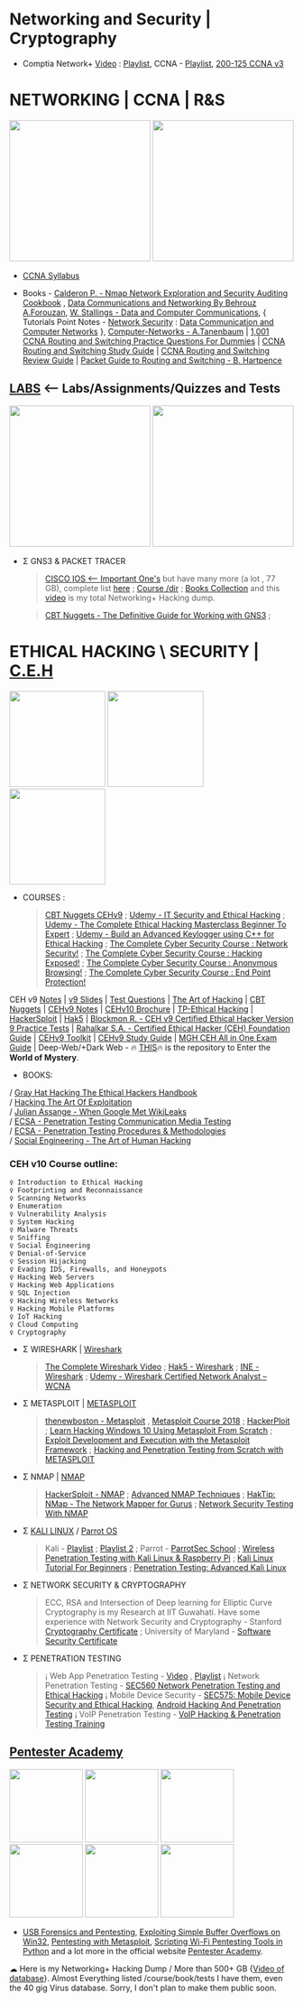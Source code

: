 # Networking and Security | Cryptography

- Comptia Network+ [Video](https://youtu.be/vrh0epPAC5w) : [Playlist](https://www.youtube.com/watch?v=LWJ8PHvAL6k&list=PLG49S3nxzAnnXcPUJbwikr2xAcmKljbnQ), CCNA - [Playlist](https://www.youtube.com/watch?v=n2D1o-aM-2s&list=PLh94XVT4dq02frQRRZBHzvj2hwuhzSByN), [200-125 CCNA v3](https://youtu.be/XsmNJcPDb0M)

# NETWORKING | CCNA | R&S

<img src="https://github.com/SKKSaikia/networks/blob/master/net.png" height=250px><a> </a><img src="https://github.com/SKKSaikia/networks/blob/master/img/ccna.png" height=250px>

- [CCNA Syllabus](https://github.com/SKKSaikia/NetwrkX/blob/master/docs/200-125-ccna-v3.pdf)

- Books - [Calderon P. - Nmap Network Exploration and Security Auditing Cookbook](https://github.com/SKKSaikia/NetwrkX/blob/master/docs/Calderon%20P.%20-%20Nmap%20Network%20Exploration%20and%20Security%20Auditing%20Cookbook%2C%20Second%20Edition%20-%202017/Calderon%20P.%20-%20Nmap%20Network%20Exploration%20and%20Security%20Auditing%20Cookbook%2C%20Second%20Edition%20-%202017.pdf) , [Data Communications and Networking By Behrouz A.Forouzan](https://github.com/SKKSaikia/NetwrkX/blob/master/docs/Data%20Communications%20and%20Networking%20By%20Behrouz%20A.Forouzan.pdf), [W. Stallings - Data and Computer Communications](https://github.com/SKKSaikia/NetwrkX/blob/master/docs/W.%20Stallings%20-%20Data%20and%20Computer%20Communications%2C%20Prentice%20Hall%2C%201997..pdf), { Tutorials Point Notes - [Network Security](https://github.com/SKKSaikia/NetwrkX/blob/master/docs/Network%20Security%20_%20Tutorialspoint.pdf) : [Data Communication and Computer Networks](https://github.com/SKKSaikia/NetwrkX/blob/master/docs/Data%20Communication%20and%20Computer%20Networks%20_%20Tutorials%20Point.pdf) }, [Computer-Networks - A.Tanenbaum](https://github.com/SKKSaikia/NetwrkX/blob/master/docs/Computer-Networks---A-Tanenbaum---5th-edition.pdf) | [1,001 CCNA Routing and Switching Practice Questions For Dummies](https://github.com/SKKSaikia/NetwrkX/blob/master/docs/1%2C001%20CCNA%20Routing%20and%20Switching%20Practice%20Questions%20For%20Dummies%20%20-%20Clarke%2C%20Glen%20E.pdf) | [CCNA Routing and Switching Study Guide](https://github.com/SKKSaikia/NetwrkX/blob/master/docs/CCNA%20Routing%20and%20Switching%20Study%20Guide%20-%20Lammle%2C%20Todd.pdf) | [CCNA Routing and Switching Review Guide](https://github.com/SKKSaikia/NetwrkX/blob/master/docs/CCNA%20Routing%20and%20Switching%20Review%20Guide%20-%20Lammle%2C%20Todd.pdf) | [Packet Guide to Routing and Switching - B. Hartpence](https://github.com/SKKSaikia/NetwrkX/blob/master/docs/Packet%20Guide%20to%20Routing%20and%20Switching%20-%20B.%20Hartpence%20(O'Reilly%2C%202011)%20BS.pdf)

## [LABS](https://github.com/SKKSaikia/NetwrkX/tree/master/Labs) <-- Labs/Assignments/Quizzes and Tests

<img src="https://github.com/SKKSaikia/networks/blob/master/img/hat.jpg" height=250px><a> </a><img src="https://github.com/SKKSaikia/networks/blob/master/img/lab1.PNG" height=250px>

- Σ GNS3 & PACKET TRACER

  > [CISCO IOS <-- Important One's](https://github.com/SKKSaikia/NetwrkX/tree/master/GNS3%20IOS) but have many more (a lot , 77 GB), complete list [here](https://github.com/SKKSaikia/NetwrkX/blob/master/files/listios.csv) ; [Course /dir](https://github.com/SKKSaikia/NetwrkX/blob/master/files/listCourse.csv) ; [Books Collection](https://github.com/SKKSaikia/NetwrkX/blob/master/files/booksNet.csv) and this [video](https://youtu.be/z89u7fSsGqw) is my total Networking+ Hacking dump.
  
  > [CBT Nuggets - The Definitive Guide for Working with GNS3](https://www.cbtnuggets.com/it-training/gns3-definitive-guide) ; []()

# ETHICAL HACKING \ SECURITY | [C.E.H](https://www.eccouncil.org/programs/certified-ethical-hacker-ceh/)

<img src="https://github.com/SKKSaikia/networks/blob/master/ceh.png" height=170x><a> </a><img src="https://github.com/SKKSaikia/networks/blob/master/img/kali.jpg" height=170x><a> </a><img src="https://github.com/SKKSaikia/networks/blob/master/img/parrot.jpg" height=170x>

- COURSES : 
  > [CBT Nuggets CEHv9](https://www.cbtnuggets.com/it-training/white-hat-hacking) ; [Udemy - IT Security and Ethical Hacking](https://www.udemy.com/it-security-and-ethical-hacking/) ; [Udemy - The Complete Ethical Hacking Masterclass Beginner To Expert](https://www.udemy.com/the-complete-ethical-hacking-masterclass/) ; [Udemy - Build an Advanced Keylogger using C++ for Ethical Hacking](https://www.udemy.com/how-to-create-an-advanced-keylogger-from-scratch-for-windows/) ; [The Complete Cyber Security Course : Network Security!](https://www.udemy.com/network-security-course/) ; [The Complete Cyber Security Course : Hacking Exposed!](https://www.udemy.com/the-complete-internet-security-privacy-course-volume-1/) ; [The Complete Cyber Security Course : Anonymous Browsing!](https://www.udemy.com/the-complete-cyber-security-course-anonymous-browsing/) ; [The Complete Cyber Security Course : End Point Protection!](https://www.udemy.com/the-complete-cyber-security-course-end-point-protection/)

CEH v9 [Notes](https://docs.google.com/document/d/1YvAOM1o6qkgFEdzJpn01rLRBGV8JPfK4cHvfgRiAgEM/edit) | [v9 Slides](https://arc.bukancoder.co/Certified-Ethical-Hacker-Module-V9/) | [Test Questions](https://www.yeahhub.com/cehv9-practice-exam-questions/chapter3-cryptography.php) | [The Art of Hacking](https://github.com/The-Art-of-Hacking/h4cker) | [CBT Nuggets](https://www.cbtnuggets.com/it-training/white-hat-hacking) | [CEHv9 Notes](https://github.com/SKKSaikia/NetwrkX/tree/master/docs/CEHv9-Notes-master) | [CEHv10 Brochure](https://github.com/SKKSaikia/NetwrkX/blob/master/docs/CEHv10-Brochure.pdf) | [TP-Ethical Hacking](https://www.tutorialspoint.com/ethical_hacking/) | [HackerSploit](https://www.youtube.com/channel/UC0ZTPkdxlAKf-V33tqXwi3Q/playlists)
| [Hak5](https://www.youtube.com/user/Hak5Darren) | [Blockmon R. - CEH v9 Certified Ethical Hacker Version 9 Practice Tests](https://github.com/SKKSaikia/NetwrkX/tree/master/docs/Blockmon%20R.%20-%20CEH%20v9%20Certified%20Ethical%20Hacker%20Version%209%20Practice%20Tests%20-%202016) | [Rahalkar S.A. - Certified Ethical Hacker (CEH) Foundation Guide](https://github.com/SKKSaikia/NetwrkX/blob/master/docs/Rahalkar%20S.A.%20-%20Certified%20Ethical%20Hacker%20(CEH)%20Foundation%20Guide%20-%202016.PDF) | [CEHv9 Toolkit](https://github.com/SKKSaikia/NetwrkX/blob/master/files/Certified%20Ethical%20Hacker%20(CEH)%20v9%20Tool%20Kit%20(Software%20%26%20PDF%20Slides)%20v9%20%5B2015%2C%20ENG%5D.torrent) | [CEHv9 Study Guide](https://github.com/SKKSaikia/NetwrkX/blob/master/docs/CEH%20v9%20-%20Certified%20Ethical%20Hacker%20Version%209%20Study%20Guide%20-%203E%20(2016).pdf) | [MGH CEH All in One Exam Guide](https://github.com/SKKSaikia/NetwrkX/blob/master/docs/MGH.CEH.Certified.Ethical.Hacker.All-in-One.Exam.Guide.3rd.Edition.125983655X.epub) | Deep-Web/+Dark Web - 🔥 [THIS](https://github.com/SKKSaikia/DarkK)🔥 is the repository to Enter the <b>World of Mystery</b>.

- BOOKS:

/ [Gray Hat Hacking The Ethical Hackers Handbook](https://github.com/SKKSaikia/NetwrkX/blob/master/docs/Gray%20Hat%20Hacking%20The%20Ethical%20Hackers%20Handbook.pdf) <br/>
/ [Hacking The Art Of Exploitation](https://github.com/SKKSaikia/NetwrkX/blob/master/docs/Hacking%20The%20Art%20Of%20Exploitation%202nd%20Edition%20V413HAV.pdf) <br/>
/ [Julian Assange - When Google Met WikiLeaks](https://github.com/SKKSaikia/NetwrkX/blob/master/docs/Julian%20Assange%20-%20When%20Google%20Met%20WikiLeaks%20%5B2014%5D%5BA%5D.pdf) <br/>
/ [ECSA - Penetration Testing Communication Media Testing](https://github.com/SKKSaikia/NetwrkX/blob/master/docs/Penetration%20Testing%20Communication%20Media%20Testing.pdf) <br/>
/ [ECSA - Penetration Testing Procedures & Methodologies](https://github.com/SKKSaikia/NetwrkX/blob/master/docs/Penetration%20Testing%20Procedures%20%26%20Methodologies.pdf) <br/>
/ [Social Engineering - The Art of Human Hacking](https://github.com/SKKSaikia/NetwrkX/blob/master/docs/Social%20Engineering%20-%20The%20Art%20of%20Human%20Hacking.pdf) <br/>

### CEH v10 Course outline:

    ♀ Introduction to Ethical Hacking
    ♀ Footprinting and Reconnaissance
    ♀ Scanning Networks
    ♀ Enumeration
    ♀ Vulnerability Analysis
    ♀ System Hacking
    ♀ Malware Threats
    ♀ Sniffing
    ♀ Social Engineering
    ♀ Denial-of-Service
    ♀ Session Hijacking
    ♀ Evading IDS, Firewalls, and Honeypots
    ♀ Hacking Web Servers
    ♀ Hacking Web Applications
    ♀ SQL Injection
    ♀ Hacking Wireless Networks
    ♀ Hacking Mobile Platforms
    ♀ IoT Hacking
    ♀ Cloud Computing
    ♀ Cryptography


- Σ WIRESHARK | [Wireshark](https://www.wireshark.org/)
  
  > [The Complete Wireshark Video](https://youtu.be/JnKc6fptviI) ; [Hak5 - Wireshark](https://www.youtube.com/watch?v=6X5TwvGXHP0&list=PLW5y1tjAOzI30OkWG_rhUstdJTk1FgU2W) ; [INE - Wireshark](https://ine.com/products/wireshark-technologies) ; [Udemy - Wireshark Certified Network Analyst – WCNA](https://www.udemy.com/wireshark-wcna/)

- Σ METASPLOIT | [METASPLOIT](https://www.metasploit.com/)

  > [thenewboston - Metasploit](https://www.youtube.com/watch?v=BVZBcNDDC-4&list=PL6gx4Cwl9DGBmwvjJoWhM4Lg5MceSbsja) , [Metasploit Course 2018](https://youtu.be/R1GpdaAPdw4) ; [HackerPloit](https://www.youtube.com/watch?v=8lR27r8Y_ik&t=570s) ; [Learn Hacking Windows 10 Using Metasploit From Scratch](https://www.udemy.com/learn-hacking-10-windows-using-metasploit-from-scratch/) ; [Exploit Development and Execution with the Metasploit Framework](https://www.pluralsight.com/courses/exploit-development-execution-metasploit-framework) ; [Hacking and Penetration Testing from Scratch with METASPLOIT](https://www.udemy.com/hacking-academy-metasploit-penetration-tests-from-scratch/) 
  
- Σ NMAP | [NMAP](https://nmap.org/)

  > [HackerSploit - NMAP](https://www.youtube.com/watch?v=5MTZdN9TEO4&list=PLBf0hzazHTGM8V_3OEKhvCM9Xah3qDdIx) ; [Advanced NMAP Techniques](https://youtu.be/7XMIFTRiAGA) ; [HakTip: NMap - The Network Mapper for Gurus](https://www.youtube.com/watch?v=iUZ6nTMO8K0&list=PLW5y1tjAOzI0ZLv7YfQtToQmc0yVDfkKO) ; [Network Security Testing With NMAP](https://www.pluralsight.com/courses/network-security-testing-nmap)

- Σ [KALI LINUX](https://www.kali.org/) / [Parrot OS](https://www.parrotsec.org/)

  > Kali - [Playlist](https://www.youtube.com/watch?v=fB3DI48MNno&list=PLnjNR4-S-EVqfJWovxEJyb7I0IOkKkoYM) ; [Playlist 2](https://www.youtube.com/watch?v=ElWo5fd4rIU&list=PLYmlEoSHldN7HJapyiQ8kFLUsk_a7EjCw) ; Parrot - [ParrotSec School](https://www.youtube.com/channel/UCyIDFTGALbem6w74_8dPDxg) ; [Wireless Penetration Testing with Kali Linux & Raspberry Pi](https://www.udemy.com/penetration-testing-using-raspberry-pi/) ; [Kali Linux Tutorial For Beginners](https://www.udemy.com/kali-linux-tutorial-for-beginners/) ; [Penetration Testing: Advanced Kali Linux](https://www.lynda.com/Linux-tutorials/Penetration-Testing-Advanced-Kali-Linux/647673-2.html) 

- Σ NETWORK SECURITY & CRYPTOGRAPHY

  > ECC, RSA and Intersection of Deep learning for Elliptic Curve Cryptography is my Research at IIT Guwahati. Have some experience with Network Security and Cryptography - Stanford [Cryptography Certificate](https://www.coursera.org/account/accomplishments/certificate/B65NK2YGFE3L) ; University of Maryland - [Software Security Certificate](https://www.coursera.org/account/accomplishments/certificate/95CNB43FXHDW)

- Σ PENETRATION TESTING
  
  > ¡ Web App Penetration Testing - [Video](https://youtu.be/2_lswM1S264) , [Playlist](https://youtu.be/lZlqr2PFJIo)
  > ¡ Network Penetration Testing - [SEC560 Network Penetration Testing and Ethical Hacking](https://www.sans.org/course/network-penetration-testing-ethical-hacking)
  > ¡ Mobile Device Security - [SEC575: Mobile Device Security and Ethical Hacking](https://www.sans.org/course/mobile-device-security-ethical-hacking), [Android Hacking And Penetration Testing](https://www.udemy.com/android-hacking-and-penetration-testing/)
  > ¡ VoIP Penetration Testing - [VoIP Hacking & Penetration Testing Training](https://www.udemy.com/voip-hacking-penetration-testing-training/)

## [Pentester Academy](https://www.pentesteracademy.com/topics) 

<img src="https://github.com/SKKSaikia/NetwrkX/blob/master/img/pen/OVERFLOW.png" height=130px><a> </a><img src="https://github.com/SKKSaikia/NetwrkX/blob/master/img/pen/SHELLCODING64.png" height=130px><a> </a><img src="https://github.com/SKKSaikia/NetwrkX/blob/master/img/pen/for.png" height=130px><a> </a><img src="https://github.com/SKKSaikia/NetwrkX/blob/master/img/pen/gad.png" height=130px><a> </a><img src="https://github.com/SKKSaikia/NetwrkX/blob/master/img/pen/net.png" height=130px><a> </a><img src="https://github.com/SKKSaikia/NetwrkX/blob/master/img/pen/webapp.png" height=130px>

- [USB Forensics and Pentesting](https://www.pentesteracademy.com/course?id=16), [Exploiting Simple Buffer Overflows on Win32](https://www.pentesteracademy.com/course?id=13), [Pentesting with Metasploit](https://www.pentesteracademy.com/course?id=10), [Scripting Wi-Fi Pentesting Tools in Python](https://www.pentesteracademy.com/course?id=14)
 and a lot more in the official website [Pentester Academy](https://www.pentesteracademy.com/topics).

☁ Here is my Networking+ Hacking Dump / More than 500+ GB {[Video of database](https://youtu.be/z89u7fSsGqw)}. Almost Everything listed /course/book/tests I have them, even the 40 gig Virus database. Sorry, I don't plan to make them public soon.
